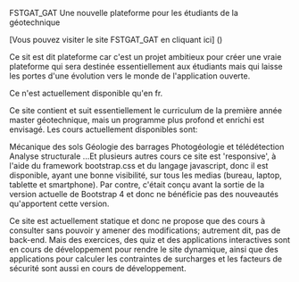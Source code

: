 FSTGAT_GAT
Une nouvelle plateforme pour les étudiants de la géotechnique

[Vous pouvez visiter le site FSTGAT_GAT en cliquant ici] ()

Ce sit est dit plateforme car c'est un projet ambitieux pour créer une vraie plateforme qui sera destinée essentiellement aux étudiants mais qui laisse les portes d'une évolution vers le monde de l'application ouverte.

Ce n'est actuellement disponible qu'en fr.

Ce site contient et suit essentiellement le curriculum de la première année master géotechnique, mais un programme plus profond et enrichi est envisagé. Les cours actuellement disponibles sont:

Mécanique des sols
Géologie des barrages
Photogéologie et télédétection
Analyse structurale
...Et plusieurs autres cours
ce site est 'responsive', à l'aide du framework bootstrap.css et du langage javascript, donc il est disponible, ayant une bonne visibilité, sur tous les medias (bureau, laptop, tablette et smartphone). Par contre, c'était conçu avant la sortie de la version actuelle de Bootstrap 4 et donc ne bénéficie pas des nouveautés qu'apportent cette version.

Ce site est actuellement statique et donc ne propose que des cours à consulter sans pouvoir y amener des modifications; autrement dit, pas de back-end. Mais des exercices, des quiz et des applications interactives sont en cours de développement pour rendre le site dynamique, ainsi que des applications pour calculer les contraintes de surcharges et les facteurs de sécurité sont aussi en cours de développement.
